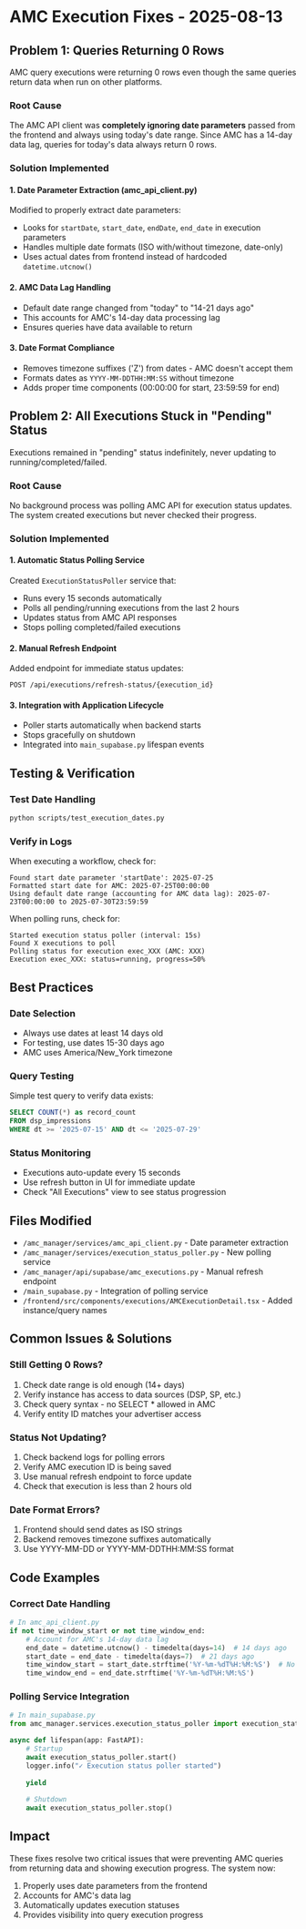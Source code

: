 # AMC Execution Fixes - 2025-08-13

## Problem 1: Queries Returning 0 Rows
AMC query executions were returning 0 rows even though the same queries return data when run on other platforms.

### Root Cause
The AMC API client was **completely ignoring date parameters** passed from the frontend and always using today's date range. Since AMC has a 14-day data lag, queries for today's data always return 0 rows.

### Solution Implemented

#### 1. Date Parameter Extraction (amc_api_client.py)
Modified to properly extract date parameters:
- Looks for `startDate`, `start_date`, `endDate`, `end_date` in execution parameters
- Handles multiple date formats (ISO with/without timezone, date-only)
- Uses actual dates from frontend instead of hardcoded `datetime.utcnow()`

#### 2. AMC Data Lag Handling
- Default date range changed from "today" to "14-21 days ago"
- This accounts for AMC's 14-day data processing lag
- Ensures queries have data available to return

#### 3. Date Format Compliance
- Removes timezone suffixes ('Z') from dates - AMC doesn't accept them
- Formats dates as `YYYY-MM-DDTHH:MM:SS` without timezone
- Adds proper time components (00:00:00 for start, 23:59:59 for end)

## Problem 2: All Executions Stuck in "Pending" Status
Executions remained in "pending" status indefinitely, never updating to running/completed/failed.

### Root Cause
No background process was polling AMC API for execution status updates. The system created executions but never checked their progress.

### Solution Implemented

#### 1. Automatic Status Polling Service
Created `ExecutionStatusPoller` service that:
- Runs every 15 seconds automatically
- Polls all pending/running executions from the last 2 hours
- Updates status from AMC API responses
- Stops polling completed/failed executions

#### 2. Manual Refresh Endpoint
Added endpoint for immediate status updates:
```
POST /api/executions/refresh-status/{execution_id}
```

#### 3. Integration with Application Lifecycle
- Poller starts automatically when backend starts
- Stops gracefully on shutdown
- Integrated into `main_supabase.py` lifespan events

## Testing & Verification

### Test Date Handling
```bash
python scripts/test_execution_dates.py
```

### Verify in Logs
When executing a workflow, check for:
```
Found start date parameter 'startDate': 2025-07-25
Formatted start date for AMC: 2025-07-25T00:00:00
Using default date range (accounting for AMC data lag): 2025-07-23T00:00:00 to 2025-07-30T23:59:59
```

When polling runs, check for:
```
Started execution status poller (interval: 15s)
Found X executions to poll
Polling status for execution exec_XXX (AMC: XXX)
Execution exec_XXX: status=running, progress=50%
```

## Best Practices

### Date Selection
- Always use dates at least 14 days old
- For testing, use dates 15-30 days ago
- AMC uses America/New_York timezone

### Query Testing
Simple test query to verify data exists:
```sql
SELECT COUNT(*) as record_count
FROM dsp_impressions
WHERE dt >= '2025-07-15' AND dt <= '2025-07-29'
```

### Status Monitoring
- Executions auto-update every 15 seconds
- Use refresh button in UI for immediate update
- Check "All Executions" view to see status progression

## Files Modified
- `/amc_manager/services/amc_api_client.py` - Date parameter extraction
- `/amc_manager/services/execution_status_poller.py` - New polling service
- `/amc_manager/api/supabase/amc_executions.py` - Manual refresh endpoint
- `/main_supabase.py` - Integration of polling service
- `/frontend/src/components/executions/AMCExecutionDetail.tsx` - Added instance/query names

## Common Issues & Solutions

### Still Getting 0 Rows?
1. Check date range is old enough (14+ days)
2. Verify instance has access to data sources (DSP, SP, etc.)
3. Check query syntax - no SELECT * allowed in AMC
4. Verify entity ID matches your advertiser access

### Status Not Updating?
1. Check backend logs for polling errors
2. Verify AMC execution ID is being saved
3. Use manual refresh endpoint to force update
4. Check that execution is less than 2 hours old

### Date Format Errors?
1. Frontend should send dates as ISO strings
2. Backend removes timezone suffixes automatically
3. Use YYYY-MM-DD or YYYY-MM-DDTHH:MM:SS format

## Code Examples

### Correct Date Handling
```python
# In amc_api_client.py
if not time_window_start or not time_window_end:
    # Account for AMC's 14-day data lag
    end_date = datetime.utcnow() - timedelta(days=14)  # 14 days ago
    start_date = end_date - timedelta(days=7)  # 21 days ago
    time_window_start = start_date.strftime('%Y-%m-%dT%H:%M:%S')  # No 'Z'!
    time_window_end = end_date.strftime('%Y-%m-%dT%H:%M:%S')
```

### Polling Service Integration
```python
# In main_supabase.py
from amc_manager.services.execution_status_poller import execution_status_poller

async def lifespan(app: FastAPI):
    # Startup
    await execution_status_poller.start()
    logger.info("✓ Execution status poller started")
    
    yield
    
    # Shutdown
    await execution_status_poller.stop()
```

## Impact
These fixes resolve two critical issues that were preventing AMC queries from returning data and showing execution progress. The system now:
1. Properly uses date parameters from the frontend
2. Accounts for AMC's data lag
3. Automatically updates execution statuses
4. Provides visibility into query execution progress